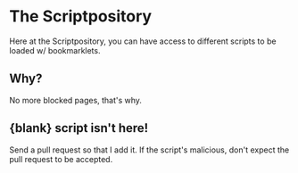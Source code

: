 # The Scriptpository
Here at the Scriptpository, you can have access to different scripts to be loaded w/ bookmarklets.
## Why? 
No more blocked pages, that's why.
## {blank} script isn't here!
Send a pull request so that I add it. If the script's malicious, don't expect the pull request to be accepted.
